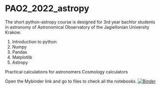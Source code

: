 # PAO2_2022_astropy
The short python-astropy course is designed for 3rd year bachlor students in astronomy of Astronomical Observatory of the Jagiellonian University Krakow.


1. Introduction to python
2. Numpy
3. Pandas
4. Matplotlib
5. Astropy

Practical calculations for astronomers
Cosmology calculators

Open the Mybinder link and go to files to check all the notebooks.
[![Binder](https://mybinder.org/badge_logo.svg)](https://mybinder.org/v2/gh/sagar-sethi/PAO2_2022_astropy/main?labpath=Introduction.ipynb)
